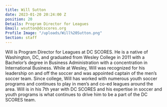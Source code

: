 ```yaml
---
title: Will Sutton
date: 2023-01-20 20:24:00 Z
position: 20
Details: Program Director for Leagues
Email: wsutton@dcscores.org
Profile Image: "/uploads/Will%20Sutton.png"
Section: staff
---
```


Will is Program Director for Leagues at DC SCORES. He is a native of Washington, DC, and graduated from Wesley College in 2011 with a Bachelor’s degree in Business Administration with a concentration in International Business. While at Wesley, Will was recognized for his leadership on and off the soccer and was appointed captain of the men’s soccer team. Since college, Will has worked with numerous youth soccer programs and continues to play in men’s and co-ed leagues around the area. Will is in his 7th year with DC SCORES and his expertise in soccer and youth programs is what continues to drive him to be a part of the DC SCORES team.